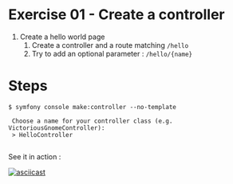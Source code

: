 Exercise 01 - Create a controller
=================================

1. Create a hello world page
    1. Create a controller and a route matching `/hello`
    2. Try to add an optional parameter : `/hello/{name}`

# Steps
```shell
$ symfony console make:controller --no-template

 Choose a name for your controller class (e.g. VictoriousGnomeController):
 > HelloController
 
```

See it in action :

[![asciicast](https://asciinema.org/a/H7iTsNFPBdbFbKEM55UP2jDgy.svg)](https://asciinema.org/a/H7iTsNFPBdbFbKEM55UP2jDgy)
